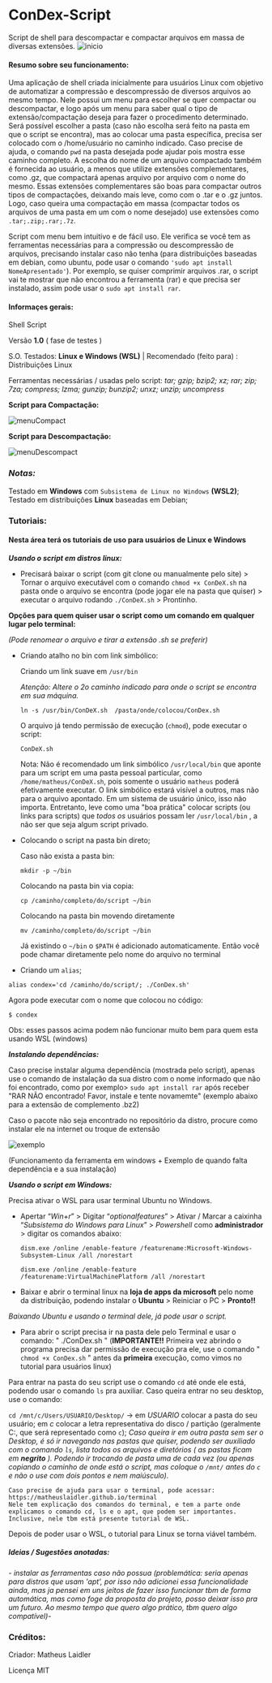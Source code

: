 # ConDex-Script

Script de shell para descompactar e compactar arquivos em massa de diversas extensões.
![inicio](https://user-images.githubusercontent.com/76860503/114484526-c7ae4a80-9be0-11eb-9eea-ff1ea234e1af.png)

#### Resumo sobre seu funcionamento:

 Uma aplicação de shell criada inicialmente para usuários Linux com objetivo de automatizar a compressão e descompressão de diversos arquivos ao mesmo tempo.
Nele possui um menu para escolher se quer compactar ou descompactar, e logo após um menu para saber qual o tipo de extensão/compactação deseja para fazer o procedimento determinado. Será possível escolher a pasta (caso não escolha será feito na pasta em que o script se encontra), mas ao colocar uma pasta específica,  precisa ser colocado com o /home/usuário no caminho indicado. Caso precise de ajuda, o comando `pwd` na pasta desejada pode ajudar pois mostra esse caminho completo. A escolha do nome de um arquivo compactado também é fornecida ao usuário, a menos que utilize extensões complementares, como .gz, que compactará apenas arquivo por arquivo com o nome do mesmo. Essas extensões complementares são boas para compactar outros tipos de compactações, deixando mais leve, como com o .tar e o .gz juntos. Logo, caso queira uma compactação em massa (compactar todos os arquivos de uma pasta em um com o nome desejado) use extensões como `.tar;.zip;.rar;.7z`.

 Script com menu bem intuitivo e de fácil uso. Ele verifica se você tem as ferramentas necessárias para a compressão ou descompressão de arquivos, precisando instalar caso não tenha (para distribuições baseadas em debian, como ubuntu, pode usar o comando `'sudo apt install NomeApresentado'`). Por exemplo, se quiser comprimir arquivos .rar, o script vai te mostrar que não encontrou a ferramenta (rar)  e que precisa ser instalado, assim pode usar o `sudo apt install rar`.

#### Informaçes gerais:

Shell Script

Versão **1.0**  ( fase de testes )

S.O. Testados: **Linux e Windows (WSL)** |  Recomendado (feito para) : Distribuições Linux

Ferramentas necessárias / usadas pelo script: *tar; gzip; bzip2; xz; rar; zip; 7za; compress; lzma; gunzip; bunzip2; unxz; unzip; uncompress* 

**Script para Compactação:**

 ![menuCompact](https://user-images.githubusercontent.com/76860503/114485082-b9acf980-9be1-11eb-87e2-4d7065fa866d.png)

**Script para Descompactação:**

 ![menuDescompact](https://user-images.githubusercontent.com/76860503/114485292-098bc080-9be2-11eb-9e52-6e7aaaf057a0.png)

### *Notas:*

Testado em **Windows** com `Subsistema de Linux no Windows` **(WSL2)**;
Testado em distribuições **Linux** baseadas em Debian; 



###  Tutoriais:

#### Nesta área terá os tutoriais de uso para usuários de Linux e Windows



***Usando o script em distros linux:***

- Precisará baixar o script (com git clone ou manualmente pelo site) > Tornar o arquivo executável com o comando `chmod +x ConDeX.sh` na pasta onde o arquivo se encontra (pode jogar ele na pasta que quiser) > executar o arquivo rodando `./ConDeX.sh` > Prontinho.

**Opções para quem quiser usar o script como um comando em qualquer lugar pelo terminal:**

*(Pode renomear o arquivo e tirar a extensão .sh se preferir)*

- Criando atalho no bin com link simbólico:

  Criando um link suave em `/usr/bin`

  *Atenção: Altere o 2o caminho indicado para onde o script se encontra em sua máquina.*

  ```bsh
  ln -s /usr/bin/ConDeX.sh  /pasta/onde/colocou/ConDex.sh
  ```

  O arquivo já tendo permissão de execução (`chmod`), pode executar o script:

  ```bsh
  ConDeX.sh
  ```

  Nota: Não é recomendado um link simbólico `/usr/local/bin` que aponte para um script em uma pasta pessoal particular, como `/home/matheus/ConDeX.sh`, pois somente o usuário `matheus` poderá efetivamente executar. O link simbólico estará visível a outros, mas não para o arquivo apontado. Em um sistema de usuário único, isso não importa. Entretanto, leve como uma "boa prática" colocar scripts (ou links para scripts) que *todos os* usuários possam ler `/usr/local/bin` , a não ser que seja algum script privado.

- Colocando o script  na pasta bin direto;

  Caso não exista a pasta bin:

  ```bsh
  mkdir -p ~/bin
  ```

  Colocando na pasta bin via copia:

  ```
  cp /caminho/completo/do/script ~/bin
  ```

  Colocando na pasta bin movendo diretamente

  ```
  mv /caminho/completo/do/script ~/bin
  ```

  Já existindo o `~/bin` o `$PATH` é adicionado automaticamente. Então você pode chamar diretamente pelo nome do arquivo no terminal

-  Criando um `alias`;

  ```bsh
  alias condex='cd /caminho/do/script/; ./ConDex.sh'
  ```

  Agora pode executar com o nome que colocou no código:

  ```bsh
  $ condex
  ```
   Obs: esses passos acima podem não funcionar muito bem para quem esta usando WSL (windows)
 
  ***Instalando dependências:***
  
 Caso precise instalar alguma dependência (mostrada pelo script), apenas use o comando de instalação da sua distro com o nome informado que não foi encontrado, como por exemplo> `sudo apt install rar` após receber "RAR NÃO encontrado! Favor, instale e tente novamemte" (exemplo abaixo para a extensão de complemento .bz2)

Caso o pacote não seja encontrado no repositório da distro, procure como instalar ele na internet ou troque de extensão  
 
  ![exemplo](https://user-images.githubusercontent.com/76860503/114658204-d15ead80-9cc7-11eb-9a04-e2494fc6712b.png)

 (Funcionamento da ferramenta em windows + Exemplo de quando falta dependência e a sua instalação)


  
  
 
  ***Usando o script em Windows:***

Precisa ativar o WSL para usar terminal Ubuntu no Windows.

 - Apertar “*Win+r*”  >  Digitar “*optionalfeatures*”  >  Ativar / Marcar a caixinha “*Subsistema do Windows para Linux*”  >  *Powershell* como **administrador**  > digitar os comandos abaixo:

   ```
   dism.exe /online /enable-feature /featurename:Microsoft-Windows-Subsystem-Linux /all /norestart
   ```

   ```
   dism.exe /online /enable-feature /featurename:VirtualMachinePlatform /all /norestart
   ```

 - Baixar e abrir o terminal linux na **loja de apps da microsoft** pelo nome da distribuição, podendo instalar o **Ubuntu** >  Reiniciar o PC > **Pronto!!**

*Baixando Ubuntu e usando o terminal dele, já pode usar o script.*

- Para abrir o script precisa ir na pasta dele pelo Terminal e usar o comando: " ./ConDex.sh  " (**IMPORTANTE!!** Primeira vez abrindo o programa precisa dar permissão de execução pra ele, use o comando " `chmod +x ConDex.sh` " antes da **primeira** execução, como vimos no tutorial para usuários linux)

Para entrar na pasta do seu script use o comando `cd` até onde ele está, podendo usar o comando `ls` pra auxiliar.
Caso queira entrar no seu desktop, use o comando:

`cd /mnt/c/Users/USUARIO/Desktop/` -> em *USUARIO* colocar a pasta do seu usuário; em *c* colocar a letra representativa do disco / partição (geralmente C:, que será representado como `c`); 
 *Caso queira ir em outra pasta sem ser o Desktop, é só ir navegando nas pastas que quiser, podendo ser auxiliado com o comando `ls`, lista todos os arquivos e diretórios ( as pastas ficam em **negrito** ). Podendo ir trocando de pasta uma de cada vez (ou apenas copiando o caminho de onde está o script, mas coloque o `/mnt/` antes do `c` e não o use com dois pontos e nem maiúsculo).*

```
Caso precise de ajuda para usar o terminal, pode acessar: https://matheuslaidler.github.io/terminal
Nele tem explicação dos comandos do terminal, e tem a parte onde explicamos o comando cd, ls e o apt, que podem ser importantes.
Inclusive, nele tbm está presente tutorial de WSL.
```



 Depois de poder usar o WSL, o tutorial para Linux se torna viável também.



##### Ideias / Sugestões anotadas:

*- instalar as ferramentas caso não possua (problemática: seria apenas para distros que usam 'apt', por isso não adicionei essa funcionalidade ainda, mas ja pensei em uns jeitos de fazer isso funcionar tbm de forma automática, mas como foge da proposta do projeto, posso deixar isso pra um futuro. Ao mesmo tempo que quero algo prático, tbm quero algo compatível)-*



### Créditos:

Criador: Matheus Laidler

Licença MIT
